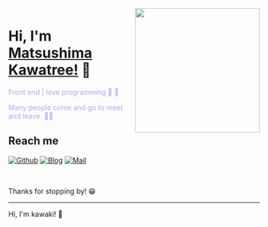 <!--
 * @Descripttion: 
 * @version: 
 * @Author: 松岛川树
 * @Date: 2021-10-21 22:03:00
 * @LastEditors: 松岛川树
 * @LastEditTime: 2021-10-21 22:03:40
 * @FilePath: \songdaochuanshu\README.md
-->


  <img align="right" width="250" src="https://cdn.cartoon-avatar.songdaochuanshu.com/cat.gif" />

# Hi, I'm [Matsushima Kawatree!](https://www.cnblogs.com/songdaochuanshu/) 👋

<span style="color:rgb(170,170,242)">Front end | love programming 🐣 :hatching_chick: </span> 

<span style="color:rgb(170,170,242)">Many people come and go to meet and leave. 🏃:running: </span> 

## Reach me 
[![Github](https://img.shields.io/github/followers/songdaochuanshu?label=Github&style=social)](https://github.com/songdaochuanshu/)
[![Blog](https://img.shields.io/badge/blog-博客园-blue)](https://www.cnblogs.com/songdaochuanshu/)
[![Mail](https://img.shields.io/badge/mail-songdaochuanshu@gmail.com-red)](mailto:songdaochuanshu@gmail.com)


&nbsp;

Thanks for stopping by! 😁

---

Hi, I'm  kawaki! 👋


